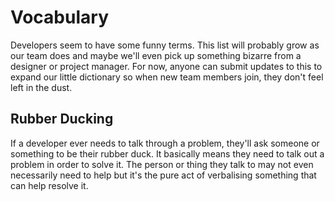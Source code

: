 # Vocabulary

Developers seem to have some funny terms. This list will probably grow as our team does and maybe we'll even pick up something bizarre from a designer or project manager. For now, anyone can submit updates to this to expand our little dictionary so when new team members join, they don't feel left in the dust. 

## Rubber Ducking

If a developer ever needs to talk through a problem, they'll ask someone or something to be their rubber duck. It basically means they need to talk out a problem in order to solve it. The person or thing they talk to may not even necessarily need to help but it's the pure act of verbalising something that can help resolve it. 